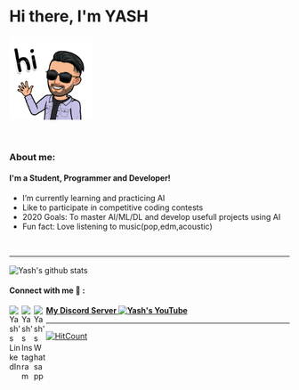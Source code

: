 # Hi there, I'm YASH 
<p align-"center">
<img class="centrer" src="Bitmoji (Hii).png" width="150px" alt="Hiiii"> 
</p>


<br/>

### About me:

#### I'm a Student, Programmer and Developer!
- I’m currently learning and practicing AI
- Like to participate in competitive coding contests
- 2020 Goals: To master AI/ML/DL and develop usefull projects using AI
- Fun fact: Love listening to music(pop,edm,acoustic)
<br />

---------------------

<p>
<img align="center" src="https://github-readme-stats.vercel.app/api?username=YASHBRO&show_icons=true&include_all_commits=true&theme=tokyonight" alt="Yash's github stats" />
</p>


#### Connect with me 🤝 :
[<img align="left" alt="Yash's LinkedIn" width="22px" src="https://cdn.jsdelivr.net/npm/simple-icons@v3/icons/linkedin.svg" >][linkedin]
[<img align="left" alt="Yash's Instagram" width="22px" src="https://cdn.jsdelivr.net/npm/simple-icons@v3/icons/instagram.svg" >][instagram]
[<img align="left" alt="Yash's Whatsapp" width="22px" src="https://cdn.jsdelivr.net/npm/simple-icons@v3/icons/whatsapp.svg" >][whatsapp]
[**My Discord Server  <img alt="Yash's YouTube" width="17px" src="https://cdn.jsdelivr.net/npm/simple-icons@v3/icons/discord.svg" >**][discord]

---------------------

[![HitCount](http://hits.dwyl.com/YASHBRO/YASHBRO.svg)](http://hits.dwyl.com/YASHBRO/YASHBRO)



[instagram]: https://www.instagram.com/yash__joglekar
[linkedin]: https://www.linkedin.com/in/yash-joglekar-08a4161b4/
[discord]: https://discord.gg/hUVNsxC
[whatsapp]: https://wa.me/917587145654
